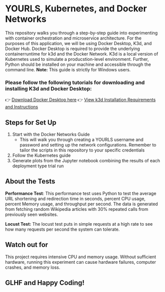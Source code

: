 # YOURLS, Kubernetes, and Docker Networks
This repository walks you through a step-by-step guide into experimenting with container orchestration and microservice architecture.
For the purposes of this application, we will be using Docker Desktop, K3d, and Docker Hub. 
Docker Desktop is required to provide the underlying containerruntime for k3d and the Docker Network. K3d is a local version of Kubernetes used to simulate a producstion-level environment.
Further, Python should be installed on your machine and accessible through the command line. 
**Note:** This guide is strictly for Windows users.

### Please follow the following tutorials for downloading and installing K3d and Docker Desktop:
👉 [Download Docker Desktop here](https://www.docker.com/products/docker-desktop/)
👉 [View k3d Installation Requirements and Instructions](https://k3d.io/stable/#requirements)

## Steps for Set Up
1. Start with the Docker Networks Guide
   * This will walk you through creating a YOURLS username and password and setting up the network configurations. Remember to tailor the scripts in this repository to your specific credentials
2. Follow the Kubernetes guide
3. Generate plots from the Jupyter notebook combining the results of each deployment type trial run

## About the Tests
**Performance Test**: This performance test uses Python to test the average URL shortening and redirection time in seconds, percent CPU usage, percent Memory usage, and throughput per second. The data is generated from fetching random Wikipedia articles with 30% repeated calls from previously seen websites.    



**Locust Test:** The locust test puts in simple requests at a high rate to see how many requests per second the system can tolerate.

## Watch out for
This project requires intensive CPU and memory usage. Without sufficient hardware, running this experiment can cause hardware failures, computer crashes, and memory loss.

## GLHF and Happy Coding!
